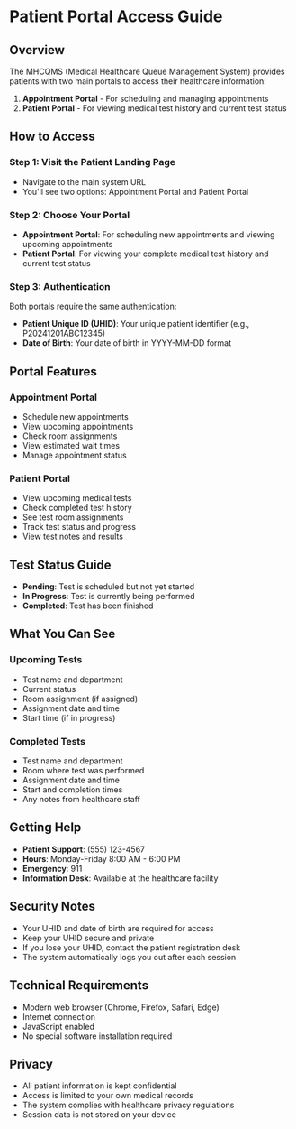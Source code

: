 # Patient Portal Access Guide

## Overview
The MHCQMS (Medical Healthcare Queue Management System) provides patients with two main portals to access their healthcare information:

1. **Appointment Portal** - For scheduling and managing appointments
2. **Patient Portal** - For viewing medical test history and current test status

## How to Access

### Step 1: Visit the Patient Landing Page
- Navigate to the main system URL
- You'll see two options: Appointment Portal and Patient Portal

### Step 2: Choose Your Portal
- **Appointment Portal**: For scheduling new appointments and viewing upcoming appointments
- **Patient Portal**: For viewing your complete medical test history and current test status

### Step 3: Authentication
Both portals require the same authentication:
- **Patient Unique ID (UHID)**: Your unique patient identifier (e.g., P20241201ABC12345)
- **Date of Birth**: Your date of birth in YYYY-MM-DD format

## Portal Features

### Appointment Portal
- Schedule new appointments
- View upcoming appointments
- Check room assignments
- View estimated wait times
- Manage appointment status

### Patient Portal
- View upcoming medical tests
- Check completed test history
- See test room assignments
- Track test status and progress
- View test notes and results

## Test Status Guide

- **Pending**: Test is scheduled but not yet started
- **In Progress**: Test is currently being performed
- **Completed**: Test has been finished

## What You Can See

### Upcoming Tests
- Test name and department
- Current status
- Room assignment (if assigned)
- Assignment date and time
- Start time (if in progress)

### Completed Tests
- Test name and department
- Room where test was performed
- Assignment date and time
- Start and completion times
- Any notes from healthcare staff

## Getting Help

- **Patient Support**: (555) 123-4567
- **Hours**: Monday-Friday 8:00 AM - 6:00 PM
- **Emergency**: 911
- **Information Desk**: Available at the healthcare facility

## Security Notes

- Your UHID and date of birth are required for access
- Keep your UHID secure and private
- If you lose your UHID, contact the patient registration desk
- The system automatically logs you out after each session

## Technical Requirements

- Modern web browser (Chrome, Firefox, Safari, Edge)
- Internet connection
- JavaScript enabled
- No special software installation required

## Privacy

- All patient information is kept confidential
- Access is limited to your own medical records
- The system complies with healthcare privacy regulations
- Session data is not stored on your device
